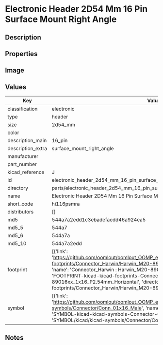 # Electronic Header 2D54 Mm 16 Pin Surface Mount Right Angle

## Description

## Properties


## Image


## Values

| Key | Value |
| --- | --- |
| classification | electronic |
| type | header |
| size | 2d54_mm |
| color |  |
| description_main | 16_pin |
| description_extra | surface_mount_right_angle |
| manufacturer |  |
| part_number |  |
| kicad_reference | J |
| id | electronic_header_2d54_mm_16_pin_surface_mount_right_angle |
| directory | parts/electronic_header_2d54_mm_16_pin_surface_mount_right_angle |
| name | Electronic Header 2D54 Mm 16 Pin Surface Mount Right Angle |
| short_code | hi116psmra |
| distributors | [] |
| md5 | 544a7a2edd1c3ebadefaedd46a924ea5 |
| md5_5 | 544a7 |
| md5_6 | 544a7a |
| md5_10 | 544a7a2edd |
| footprint | [{'link': 'https://github.com/oomlout/oomlout_OOMP_eda_V2/tree/main/FOOTPRINT/kicad/kicad-footprints/Connector_Harwin/Harwin_M20-89016xx_1x16_P2.54mm_Horizontal', 'name': 'Connector_Harwin : Harwin_M20-89016xx_1x16_P2.54mm_Horizontal', 'id': 'FOOTPRINT-kicad-kicad-footprints-Connector_Harwin-Harwin_M20-89016xx_1x16_P2.54mm_Horizontal', 'directory': 'FOOTPRINT/kicad/kicad-footprints/Connector_Harwin/Harwin_M20-89016xx_1x16_P2.54mm_Horizontal/'}] |
| symbol | [{'link': 'https://github.com/oomlout/oomlout_OOMP_eda_V2/tree/main/SYMBOL/kicad/kicad-symbols/Connector/Conn_01x16_Male', 'name': 'Connector : Conn_01x16_Male', 'id': 'SYMBOL-kicad-kicad-symbols-Connector-Conn_01x16_Male', 'directory': 'SYMBOL/kicad/kicad-symbols/Connector/Conn_01x16_Male/'}] |

## Notes

